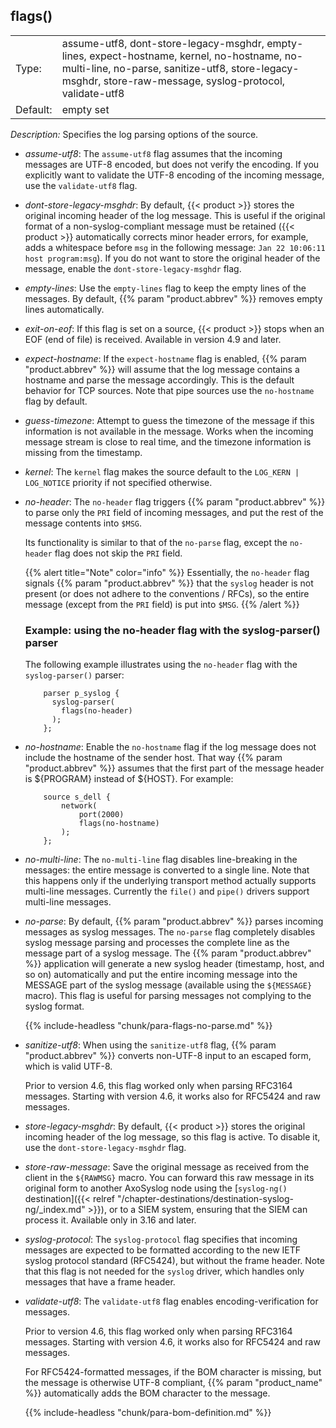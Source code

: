 ---
---
<!-- DISCLAIMER: This file is based on the syslog-ng Open Source Edition documentation https://github.com/balabit/syslog-ng-ose-guides/commit/2f4a52ee61d1ea9ad27cb4f3168b95408fddfdf2 and is used under the terms of The syslog-ng Open Source Edition Documentation License. The file has been modified by Axoflow. -->

## flags()

|          |       |
| -------- | ----- |
| Type:    | assume-utf8, dont-store-legacy-msghdr, empty-lines, expect-hostname, kernel, no-hostname, no-multi-line, no-parse, sanitize-utf8, store-legacy-msghdr, store-raw-message, syslog-protocol, validate-utf8 |
| Default: | empty set |

*Description:* Specifies the log parsing options of the source.

- *assume-utf8*: The `assume-utf8` flag assumes that the incoming messages are UTF-8 encoded, but does not verify the encoding. If you explicitly want to validate the UTF-8 encoding of the incoming message, use the `validate-utf8` flag.
- *dont-store-legacy-msghdr*: By default, {{< product >}} stores the original incoming header of the log message. This is useful if the original format of a non-syslog-compliant message must be retained ({{< product >}} automatically corrects minor header errors, for example, adds a whitespace before `msg` in the following message: `Jan 22 10:06:11 host program:msg`). If you do not want to store the original header of the message, enable the `dont-store-legacy-msghdr` flag.
- *empty-lines*: Use the `empty-lines` flag to keep the empty lines of the messages. By default, {{% param "product.abbrev" %}} removes empty lines automatically.
- *exit-on-eof*: If this flag is set on a source, {{< product >}} stops when an EOF (end of file) is received. Available in version 4.9 and later.
- *expect-hostname*: If the `expect-hostname` flag is enabled, {{% param "product.abbrev" %}} will assume that the log message contains a hostname and parse the message accordingly. This is the default behavior for TCP sources. Note that pipe sources use the `no-hostname` flag by default.
- *guess-timezone*: Attempt to guess the timezone of the message if this information is not available in the message. Works when the incoming message stream is close to real time, and the timezone information is missing from the timestamp.
- *kernel*: The `kernel` flag makes the source default to the `LOG_KERN | LOG_NOTICE` priority if not specified otherwise.
- *no-header*: The `no-header` flag triggers {{% param "product.abbrev" %}} to parse only the `PRI` field of incoming messages, and put the rest of the message contents into `$MSG`.

    Its functionality is similar to that of the `no-parse` flag, except the `no-header` flag does not skip the `PRI` field.

    {{% alert title="Note" color="info" %}}
Essentially, the `no-header` flag signals {{% param "product.abbrev" %}} that the `syslog` header is not present (or does not adhere to the conventions / RFCs), so the entire message (except from the `PRI` field) is put into `$MSG`.
    {{% /alert %}}

    ### Example: using the no-header flag with the syslog-parser() parser
    
    The following example illustrates using the `no-header` flag with the `syslog-parser()` parser:
    
    ```shell
        parser p_syslog {
          syslog-parser(
            flags(no-header)
          );
        };
    ```

- *no-hostname*: Enable the `no-hostname` flag if the log message does not include the hostname of the sender host. That way {{% param "product.abbrev" %}} assumes that the first part of the message header is ${PROGRAM} instead of ${HOST}. For example:
    
    ```shell
        source s_dell {
            network(
                port(2000)
                flags(no-hostname)
            );
        };
    ```

- *no-multi-line*: The `no-multi-line` flag disables line-breaking in the messages: the entire message is converted to a single line. Note that this happens only if the underlying transport method actually supports multi-line messages. Currently the `file()` and `pipe()` drivers support multi-line messages.
- *no-parse*: By default, {{% param "product.abbrev" %}} parses incoming messages as syslog messages. The `no-parse` flag completely disables syslog message parsing and processes the complete line as the message part of a syslog message. The {{% param "product.abbrev" %}} application will generate a new syslog header (timestamp, host, and so on) automatically and put the entire incoming message into the MESSAGE part of the syslog message (available using the `${MESSAGE}` macro). This flag is useful for parsing messages not complying to the syslog format.

    {{% include-headless "chunk/para-flags-no-parse.md" %}}

- *sanitize-utf8*: When using the `sanitize-utf8` flag, {{% param "product.abbrev" %}} converts non-UTF-8 input to an escaped form, which is valid UTF-8.

    Prior to version 4.6, this flag worked only when parsing RFC3164 messages. Starting with version 4.6, it works also for RFC5424 and raw messages.

- *store-legacy-msghdr*: By default, {{< product >}} stores the original incoming header of the log message, so this flag is active. To disable it, use the `dont-store-legacy-msghdr` flag.
- *store-raw-message*: Save the original message as received from the client in the `${RAWMSG}` macro. You can forward this raw message in its original form to another AxoSyslog node using the [`syslog-ng()` destination]({{< relref "/chapter-destinations/destination-syslog-ng/_index.md" >}}), or to a SIEM system, ensuring that the SIEM can process it. Available only in 3.16 and later.
- *syslog-protocol*: The `syslog-protocol` flag specifies that incoming messages are expected to be formatted according to the new IETF syslog protocol standard (RFC5424), but without the frame header. Note that this flag is not needed for the `syslog` driver, which handles only messages that have a frame header.

- *validate-utf8*: The `validate-utf8` flag enables encoding-verification for messages.

    Prior to version 4.6, this flag worked only when parsing RFC3164 messages. Starting with version 4.6, it works also for RFC5424 and raw messages.

    For RFC5424-formatted messages, if the BOM character is missing, but the message is otherwise UTF-8 compliant, {{% param "product_name" %}} automatically adds the BOM character to the message.

    {{% include-headless "chunk/para-bom-definition.md" %}}
